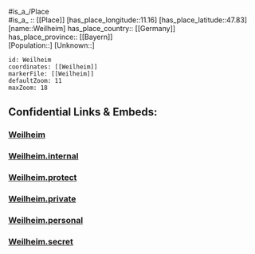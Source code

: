 ﻿---
location: [47.83,11.16] 
mapzoom: [7,12] 
mapmarker: city 
type: City
tags:
- geo/City


SpocWebEntityId: 35500
isDeleted: false
confidential: public

---
#is_a_/Place  
#is_a_ :: [[Place]] 
[has_place_longitude::11.16] 
[has_place_latitude::47.83] 
[name::Weilheim] 
has_place_country:: [[Germany]]  
has_place_province:: [[Bayern]]  
[Population::] 
[Unknown::] 


```leaflet
id: Weilheim
coordinates: [[Weilheim]] 
markerFile: [[Weilheim]] 
defaultZoom: 11 
maxZoom: 18
```


## Confidential Links & Embeds: 

### [Weilheim](/_public/Earth/Continent/Europe/Europe~Central/Germany/Germany~West/Bayern/counties~Bayern/Weilheim-Schongau/cities~Weilheim-Schongau/Weilheimi.OB/City/Weilheim.md) 

### [Weilheim.internal](/_internal/Earth/Continent/Europe/Europe~Central/Germany/Germany~West/Bayern/counties~Bayern/Weilheim-Schongau/cities~Weilheim-Schongau/Weilheimi.OB/City/Weilheim.internal.md) 

### [Weilheim.protect](/_protect/Earth/Continent/Europe/Europe~Central/Germany/Germany~West/Bayern/counties~Bayern/Weilheim-Schongau/cities~Weilheim-Schongau/Weilheimi.OB/City/Weilheim.protect.md) 

### [Weilheim.private](/_private/Earth/Continent/Europe/Europe~Central/Germany/Germany~West/Bayern/counties~Bayern/Weilheim-Schongau/cities~Weilheim-Schongau/Weilheimi.OB/City/Weilheim.private.md) 

### [Weilheim.personal](/_personal/Earth/Continent/Europe/Europe~Central/Germany/Germany~West/Bayern/counties~Bayern/Weilheim-Schongau/cities~Weilheim-Schongau/Weilheimi.OB/City/Weilheim.personal.md) 

### [Weilheim.secret](/_secret/Earth/Continent/Europe/Europe~Central/Germany/Germany~West/Bayern/counties~Bayern/Weilheim-Schongau/cities~Weilheim-Schongau/Weilheimi.OB/City/Weilheim.secret.md) 
